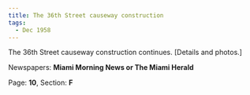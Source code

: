 ```yaml
---  
title: The 36th Street causeway construction  
tags:  
  - Dec 1958  
---  
```

  
The 36th Street causeway construction continues. [Details and photos.]  
  
Newspapers: **Miami Morning News or The Miami Herald**  
  
Page: **10**, Section: **F** 
